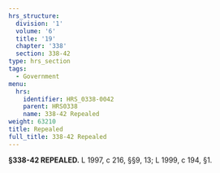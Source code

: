 ```yaml
---
hrs_structure:
  division: '1'
  volume: '6'
  title: '19'
  chapter: '338'
  section: 338-42
type: hrs_section
tags:
  - Government
menu:
  hrs:
    identifier: HRS_0338-0042
    parent: HRS0338
    name: 338-42 Repealed
weight: 63210
title: Repealed
full_title: 338-42 Repealed
---
```

**§338-42 REPEALED.** L 1997, c 216, §§9, 13; L 1999, c 194, §1.
